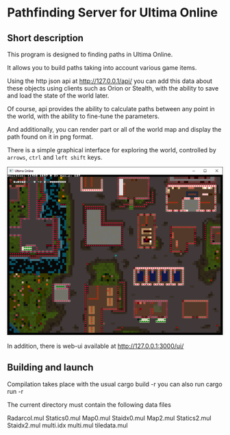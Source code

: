 # Pathfinding Server for Ultima Online

## Short description

This program is designed to finding paths in Ultima Online.

It allows you to build paths taking into account various game items.

Using the http json api at <http://127.0.0.1/api/> you can add this data about these objects using clients such as Orion or Stealth, with the ability to save and load the state of the world later.

Of course, api provides the ability to calculate paths between any point in the world, with the ability to fine-tune the parameters.

And additionally, you can render part or all of the world map and display the path found on it in png format.

There is a simple graphical interface for exploring the world, controlled by `arrows`, `ctrl` and `left shift` keys.

![screen shot](examples/screenshot.png "Title")

In addition, there is web-ui available at  <http://127.0.0.1:3000/ui/>

## Building and launch

Сompilation takes place with the usual cargo build -r
you can also run cargo run -r

The current directory must contain the following data files

Radarcol.mul
Statics0.mul
Map0.mul
Staidx0.mul
Map2.mul
Statics2.mul
Staidx2.mul
multi.idx
multi.mul
tiledata.mul
